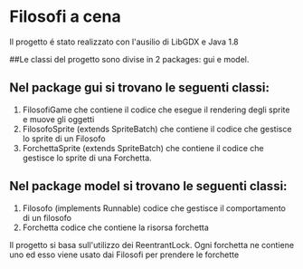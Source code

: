 # Filosofi a cena
Il progetto é stato realizzato con l'ausilio di LibGDX e Java 1.8

##Le classi del progetto sono divise in 2 packages: gui e model.

## Nel package gui si trovano le seguenti classi:
1. FilosofiGame che contiene il codice che esegue il rendering degli sprite e muove gli oggetti
2. FilosofoSprite (extends SpriteBatch) che contiene il codice che gestisce lo sprite di un Filosofo
3. ForchettaSprite (extends SpriteBatch) che contiene il codice che gestisce lo sprite di una Forchetta.

## Nel package model si trovano le seguenti classi:

1. Filosofo (implements Runnable) codice che gestisce il comportamento di un filosofo
2. Forchetta codice che contiene la risorsa forchetta


Il progetto si basa sull'utilizzo dei ReentrantLock. Ogni forchetta ne contiene uno ed esso viene usato dai Filosofi per prendere le forchette

